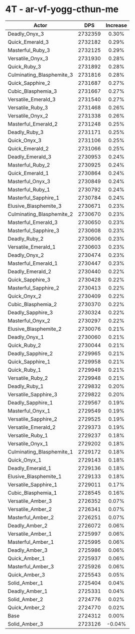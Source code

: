 # 4T - ar-vf-yogg-cthun-me
| Actor | DPS | Increase |
|---|:---:|:---:|
|Deadly_Onyx_3|2732359|0.30%|
|Quick_Emerald_3|2732182|0.29%|
|Masterful_Ruby_3|2732125|0.29%|
|Versatile_Onyx_3|2731930|0.28%|
|Quick_Ruby_3|2731892|0.28%|
|Culminating_Blasphemite_3|2731816|0.28%|
|Quick_Sapphire_2|2731687|0.27%|
|Cubic_Blasphemia_3|2731667|0.27%|
|Versatile_Emerald_3|2731540|0.27%|
|Versatile_Ruby_3|2731468|0.26%|
|Versatile_Onyx_2|2731338|0.26%|
|Masterful_Emerald_2|2731248|0.25%|
|Deadly_Ruby_3|2731171|0.25%|
|Quick_Onyx_3|2731106|0.25%|
|Quick_Emerald_2|2731066|0.25%|
|Deadly_Emerald_3|2730953|0.24%|
|Masterful_Ruby_2|2730925|0.24%|
|Quick_Emerald_1|2730864|0.24%|
|Masterful_Onyx_3|2730849|0.24%|
|Masterful_Ruby_1|2730792|0.24%|
|Masterful_Sapphire_1|2730784|0.24%|
|Elusive_Blasphemite_3|2730671|0.23%|
|Culminating_Blasphemite_2|2730670|0.23%|
|Masterful_Emerald_3|2730650|0.23%|
|Masterful_Sapphire_3|2730608|0.23%|
|Deadly_Ruby_2|2730606|0.23%|
|Versatile_Emerald_1|2730603|0.23%|
|Deadly_Onyx_2|2730474|0.23%|
|Masterful_Emerald_1|2730447|0.23%|
|Deadly_Emerald_2|2730440|0.22%|
|Quick_Sapphire_3|2730428|0.22%|
|Masterful_Sapphire_2|2730413|0.22%|
|Quick_Onyx_2|2730409|0.22%|
|Cubic_Blasphemia_2|2730370|0.22%|
|Deadly_Sapphire_3|2730324|0.22%|
|Masterful_Onyx_2|2730297|0.22%|
|Elusive_Blasphemite_2|2730076|0.21%|
|Deadly_Onyx_1|2730060|0.21%|
|Quick_Ruby_2|2730044|0.21%|
|Deadly_Sapphire_2|2729965|0.21%|
|Quick_Sapphire_1|2729958|0.21%|
|Quick_Ruby_1|2729949|0.21%|
|Versatile_Ruby_2|2729948|0.21%|
|Deadly_Ruby_1|2729832|0.20%|
|Versatile_Sapphire_3|2729822|0.20%|
|Deadly_Sapphire_1|2729567|0.19%|
|Masterful_Onyx_1|2729549|0.19%|
|Versatile_Sapphire_2|2729525|0.19%|
|Versatile_Emerald_2|2729373|0.19%|
|Versatile_Ruby_1|2729237|0.18%|
|Versatile_Onyx_1|2729202|0.18%|
|Culminating_Blasphemite_1|2729172|0.18%|
|Quick_Onyx_1|2729143|0.18%|
|Deadly_Emerald_1|2729136|0.18%|
|Elusive_Blasphemite_1|2729133|0.18%|
|Versatile_Sapphire_1|2729011|0.17%|
|Cubic_Blasphemia_1|2728545|0.16%|
|Versatile_Amber_3|2726352|0.07%|
|Versatile_Amber_2|2726341|0.07%|
|Masterful_Amber_2|2726251|0.07%|
|Deadly_Amber_2|2726072|0.06%|
|Versatile_Amber_1|2725997|0.06%|
|Masterful_Amber_1|2725995|0.06%|
|Deadly_Amber_3|2725986|0.06%|
|Quick_Amber_1|2725937|0.06%|
|Masterful_Amber_3|2725926|0.06%|
|Quick_Amber_3|2725543|0.05%|
|Solid_Amber_1|2725404|0.04%|
|Deadly_Amber_1|2725331|0.04%|
|Solid_Amber_2|2724776|0.02%|
|Quick_Amber_2|2724770|0.02%|
|Base|2724312|0.00%|
|Solid_Amber_3|2723126|-0.04%|
